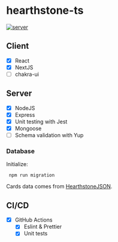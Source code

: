 # hearthstone-ts

[![server](https://github.com/wozniaklukasz/hearthstone-ts/actions/workflows/server.yml/badge.svg)](https://github.com/wozniaklukasz/hearthstone-ts/actions/workflows/server.yml)

## Client

- [x] React
- [x] NextJS
- [ ] chakra-ui

## Server

- [x] NodeJS
- [x] Express
- [x] Unit testing with Jest
- [x] Mongoose
- [ ] Schema validation with Yup

### Database

Initialize:
```
 npm run migration
```

Cards data comes from [HearthstoneJSON](https://hearthstonejson.com/).

## CI/CD

- [x] GitHub Actions
  - [x] Eslint & Prettier
  - [x] Unit tests
